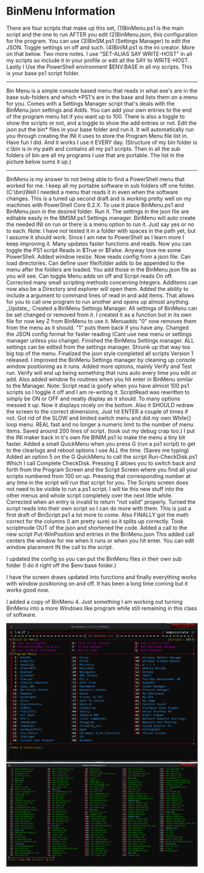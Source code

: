 # BinMenu Information

</p align=center></a>There are four scripts that make up this set, (1)BinMenu.ps1 is the main script and the one to run AFTER you edit (2)BinMenu.json, this configuration for the program. You can use (3)BinSM.ps1 (Settings Manager) to edit the JSON. Toggle settings on off and such. (4)BinIM.ps1 is the ini creator. More on that below. Two more notes. I use "SET-ALIAS SAY WRITE-HOST" in all my scripts so include it in your profile or edit all the SAY to WRITE-HOST.
Lastly I Use the PowerShell environment $ENV:BASE in all my scripts.
This is your base ps1 script folder.</a></p>

---

</p align=center></a>Bin Menu is a simple console based menu that reads in what exe's are in the base sub-folders and which *PS1's are in the base and lists them on a menu for you. Comes with a Settings Manager script that's deals with the BinMenu.json settings and Adds. You can add your own entries to the end of the program menu list if you want up to 100. There is also a toggle to show the scripts or not, and a toggle to show the add entries or not. Edit the json put the bin* files in your base folder and run it. It will automatically run you through creating the INI it uses to store the Program Menu file list in. Have fun I did. And it works I use it EVERY day. (Structure of my bin folder is c:\bin is in my path and contains all my ps1 scripts. Then in all the sub folders of bin are all my programs I use that are portable. The list in the picture below sums it up.)</a></p>

---

</p align=center></a>BinMenu is my answer to not being able to find a PowerShell menu that worked for me. I keep all my portable software in sub folders off one folder. (C:\bin)Well I needed a menu that reads it in even when the software changes. This is a tuned up second draft and is working pretty well on my machines with PowerShell Core 6.2.X. To use it place BinMenu.ps1 and BinMenu.json in the desired folder. Run it. The settings in the json file are editable easily in the BMSM.ps1 Settings manager. BinMenu will auto create the needed INI on run or there is a menu option to run it. Just say yes or no to each. Note: I have not tested it in a folder with spaces in the path yet, but I assume it should work. Since I am new to PowerShell as I learn more I keep improving it. Many updates faster functions and reads. Now you can toggle the PS1 script Reads in $True or $False. Anyway love me some PowerShell. Added window resize. Now reads config from a json file. Can load directories. Can define user file/folder adds to be appended to the menu after the folders are loaded. You add those in the BinMenu.json file as you will see. Can toggle Menu adds on off and Script reads On off.
 Corrected many small scripting methods concerning Integers. AddItems can now also be a Directory and explorer will open them. Added the ability to include a argument to command lines of read in and add items. That allows for you to call one program to run another and opens up almost anything.
_Update_: Created a BinMenu Settings Manager. All settings of BinMenu can be set changed or removed from it. I created it as a function but in its own file for now key Z from BinMenu to use it. Menuadds "0" now removes them from the menu as it should. "1" puts them back if you have any. Changed the JSON config format for faster reading (Cant use new menu or settings manager unless you change). Finished the BinMenu Settings manager. ALL settings can be edited from the settings manager. Shrunk up that way too big top of the menu. Finalized the json style completed all scripts Version 1 released. I improved the BinMenu Settings manager by cleaning up console window positioning as it runs. Added more options, mainly Verify and Test run. Verify will end up being something that runs auto every time you edit or add. Also added window fix routines when you hit enter in BinMenu similar to
 the Manager. Note: Script read is goofy when you have almost 100 ps1 scripts so I toggle it off and I am re-writing it. ScriptRead was rewritten to simply be ON or OFF and neatly display as it should. To many options messed it up. Now it displays nicely on the bottom. Also it SHOULD redraw the screen to the correct dimensions, Just hit ENTER a couple of times if not.
Got rid of the SLOW and limited switch menu and did my own While{} loop menu. REAL fast and no longer a numeric  limit to the number of menu items. Saved around 200 lines of script. (took out my debug crap too.) I put the INI maker back in it's own file BINIM.ps1 to make the menu a tiny bit faster. Added a small QuickMenu when you press G (run a ps1 script) to get to the clearlogs and reboot options I use ALL the time. (Saves me typing) Added an option 5 on the G QuickMenu to call the script Run-CheckDisk.ps1 Which I call Complete CheckDisk. Pressing E allows you to switch back and forth from the Program Screen and the Script Screen where you find all your scripts numbered from 100 on up. Pressing that corresponding number at any time in the script will run that script for you. The Scripts screen does not need to be visible to run a ps1 script. I will tie this new stuff into the other menus and whole script completely over the next little while. Corrected when an entry is invalid to return "not valid" properly. Turned the script reads into their own script so I can do more with them. This is just a first draft of BinScript.ps1 a lot more to come. Also FINALLY got the math correct for the columns (I am pretty sure) so it splits up correctly. Took scriptmode OUT of the json and shortened the code. Added a call to the new script  Put-WinPosition and entries in the BinMenu.json This added call centers the window for me when it runs or when you hit enter. You can edit window placement IN the call to the script.</a></p>
<p></a>I updated the config so you can put the BinMenu files in their own sub folder (I do it right off the $env:base folder.)</a></p>
<p></a>I have the screen draws updated into functions and finally everything works with window positioning on and off. It has been a long time coming but it works good now.</a></p>
<p></a>I added a copy of BinMenu 4. Just something I am working out turning BinMenu into a more Windows like program while still remaining in this class of software.</a></p>

<img src="/img/BinMenu1.jpg" alt="BinMenu"/>
<img src="/img/BinMenu2.jpg" alt="BinMenu"/>
